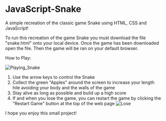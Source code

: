 # JavaScript-Snake
A simple recreation of the classic game Snake using HTML, CSS and JavaScript!

To run this recreation of the game Snake you must download the file "snake.html" onto your local device. Once the game has been downloaded open the file. Then the game will be ran on your default browser.

How to Play:

![Playing_Snake](https://github.com/user-attachments/assets/9108dd51-d5cd-4e58-8636-1df77d85f795)

1. Use the arrow keys to control the Snake
2. Collect the green "Apples" around the screen to increase your length hile avoiding your body and the walls of the game
3. Stay alive as long as possible and build up a high score
5. If and when you lose the game, you can restart the game by clicking the "Restart Game" button at the top of the web page
![Lose](https://github.com/user-attachments/assets/5476b68c-f608-41e5-ba58-24e27ab2ab81)

I hope you enjoy this small project!
